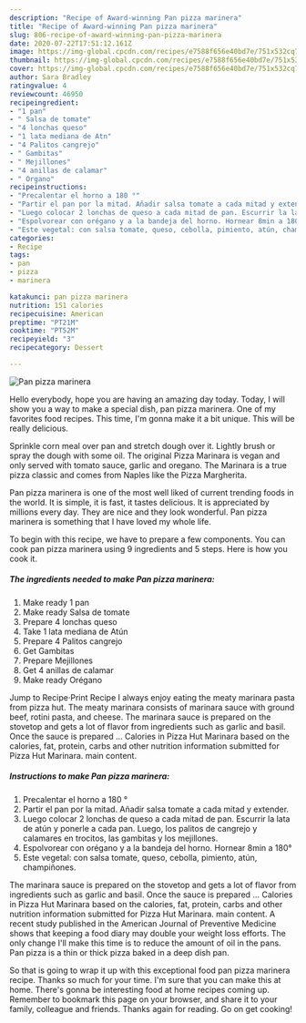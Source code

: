 ```yaml
---
description: "Recipe of Award-winning Pan pizza marinera"
title: "Recipe of Award-winning Pan pizza marinera"
slug: 806-recipe-of-award-winning-pan-pizza-marinera
date: 2020-07-22T17:51:12.161Z
image: https://img-global.cpcdn.com/recipes/e7588f656e40bd7e/751x532cq70/pan-pizza-marinera-foto-principal.jpg
thumbnail: https://img-global.cpcdn.com/recipes/e7588f656e40bd7e/751x532cq70/pan-pizza-marinera-foto-principal.jpg
cover: https://img-global.cpcdn.com/recipes/e7588f656e40bd7e/751x532cq70/pan-pizza-marinera-foto-principal.jpg
author: Sara Bradley
ratingvalue: 4
reviewcount: 46950
recipeingredient:
- "1 pan"
- " Salsa de tomate"
- "4 lonchas queso"
- "1 lata mediana de Atn"
- "4 Palitos cangrejo"
- " Gambitas"
- " Mejillones"
- "4 anillas de calamar"
- " Organo"
recipeinstructions:
- "Precalentar el horno a 180 °"
- "Partir el pan por la mitad. Añadir salsa tomate a cada mitad y extender."
- "Luego colocar 2 lonchas de queso a cada mitad de pan. Escurrir la lata de atún y ponerle a cada pan. Luego, los palitos de cangrejo y calamares en trocitos, las gambitas y los mejillones."
- "Espolvorear con orégano y a la bandeja del horno. Hornear 8min a 180°"
- "Este vegetal: con salsa tomate, queso, cebolla, pimiento, atún, champiñones."
categories:
- Recipe
tags:
- pan
- pizza
- marinera

katakunci: pan pizza marinera 
nutrition: 151 calories
recipecuisine: American
preptime: "PT21M"
cooktime: "PT52M"
recipeyield: "3"
recipecategory: Dessert

---
```



![Pan pizza marinera](https://img-global.cpcdn.com/recipes/e7588f656e40bd7e/751x532cq70/pan-pizza-marinera-foto-principal.jpg)

Hello everybody, hope you are having an amazing day today. Today, I will show you a way to make a special dish, pan pizza marinera. One of my favorites food recipes. This time, I'm gonna make it a bit unique. This will be really delicious.

Sprinkle corn meal over pan and stretch dough over it. Lightly brush or spray the dough with some oil. The original Pizza Marinara is vegan and only served with tomato sauce, garlic and oregano. The Marinara is a true pizza classic and comes from Naples like the Pizza Margherita.

Pan pizza marinera is one of the most well liked of current trending foods in the world. It is simple, it is fast, it tastes delicious. It is appreciated by millions every day. They are nice and they look wonderful. Pan pizza marinera is something that I have loved my whole life.


To begin with this recipe, we have to prepare a few components. You can cook pan pizza marinera using 9 ingredients and 5 steps. Here is how you cook it.

<!--inarticleads1-->

##### The ingredients needed to make Pan pizza marinera:

1. Make ready 1 pan
1. Make ready  Salsa de tomate
1. Prepare 4 lonchas queso
1. Take 1 lata mediana de Atún
1. Prepare 4 Palitos cangrejo
1. Get  Gambitas
1. Prepare  Mejillones
1. Get 4 anillas de calamar
1. Make ready  Orégano


Jump to Recipe·Print Recipe I always enjoy eating the meaty marinara pasta from pizza hut. The meaty marinara consists of marinara sauce with ground beef, rotini pasta, and cheese. The marinara sauce is prepared on the stovetop and gets a lot of flavor from ingredients such as garlic and basil. Once the sauce is prepared … Calories in Pizza Hut Marinara based on the calories, fat, protein, carbs and other nutrition information submitted for Pizza Hut Marinara. main content. 

<!--inarticleads2-->

##### Instructions to make Pan pizza marinera:

1. Precalentar el horno a 180 °
1. Partir el pan por la mitad. Añadir salsa tomate a cada mitad y extender.
1. Luego colocar 2 lonchas de queso a cada mitad de pan. Escurrir la lata de atún y ponerle a cada pan. Luego, los palitos de cangrejo y calamares en trocitos, las gambitas y los mejillones.
1. Espolvorear con orégano y a la bandeja del horno. Hornear 8min a 180°
1. Este vegetal: con salsa tomate, queso, cebolla, pimiento, atún, champiñones.


The marinara sauce is prepared on the stovetop and gets a lot of flavor from ingredients such as garlic and basil. Once the sauce is prepared … Calories in Pizza Hut Marinara based on the calories, fat, protein, carbs and other nutrition information submitted for Pizza Hut Marinara. main content. A recent study published in the American Journal of Preventive Medicine shows that keeping a food diary may double your weight loss efforts. The only change I&#39;ll make this time is to reduce the amount of oil in the pans. Pan pizza is a thin or thick pizza baked in a deep dish pan. 

So that is going to wrap it up with this exceptional food pan pizza marinera recipe. Thanks so much for your time. I'm sure that you can make this at home. There's gonna be interesting food at home recipes coming up. Remember to bookmark this page on your browser, and share it to your family, colleague and friends. Thanks again for reading. Go on get cooking!
